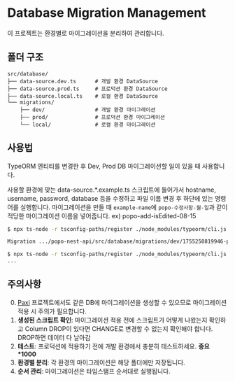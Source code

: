 # Database Migration Management

이 프로젝트는 환경별로 마이그레이션을 분리하여 관리합니다.

## 폴더 구조

```
src/database/
├── data-source.dev.ts      # 개발 환경 DataSource
├── data-source.prod.ts     # 프로덕션 환경 DataSource
├── data-source.local.ts    # 로컬 환경 DataSource
└── migrations/
    ├── dev/                # 개발 환경 마이그레이션
    ├── prod/               # 프로덕션 환경 마이그레이션
    └── local/              # 로컬 환경 마이그레이션
```

## 사용법

TypeORM 엔티티를 변경한 후 Dev, Prod DB 마이그레이션할 일이 있을 때 사용합니다.

사용할 환경에 맞는 data-source.\*.example.ts 스크립트에 들어가서 hostname, username, password, database 등을 수정하고 파일 이름 변경 후 하단에 있는 명령어를 실행합니다.
마이그레이션을 만들 때 `example-name`에 `popo-수정사항-월-일`과 같이 적당한 마이그레이션 이름을 넣어줍니다. ex) popo-add-isEdited-08-15

```bash
$ npx ts-node -r tsconfig-paths/register ./node_modules/typeorm/cli.js migration:generate -d src/database/data-source.dev.ts src/database/migrations/dev/popo-example-name-month-day

Migration .../popo-nest-api/src/database/migrations/dev/1755250819946-popo-example-name-month-day.ts has been generated successfully.

$ npx ts-node -r tsconfig-paths/register ./node_modules/typeorm/cli.js migration:run -d src/database/data-source.dev.ts
...
```

## 주의사항

0. [Paxi](https://github.com/PoApper/paxi-popo-nest-api) 프로젝트에서도 같은 DB에 마이그레이션을 생성할 수 있으므로 마이그레이션 적용 시 주의가 필요합니다.
1. **생성된 스크립트 확인**: 마이그레이션 적용 전에 스크립트가 어떻게 나왔는지 확인하고 Column DROP이 있다면 CHANGE로 변경할 수 없는지 확인해야 합니다. DROP하면 데이터 다 날아감
2. **테스트**: 프로덕션에 적용하기 전에 개발 환경에서 충분히 테스트하세요. **중요\*1000**
3. **환경별 분리**: 각 환경의 마이그레이션은 해당 폴더에만 저장됩니다.
4. **순서 관리**: 마이그레이션은 타임스탬프 순서대로 실행됩니다.
